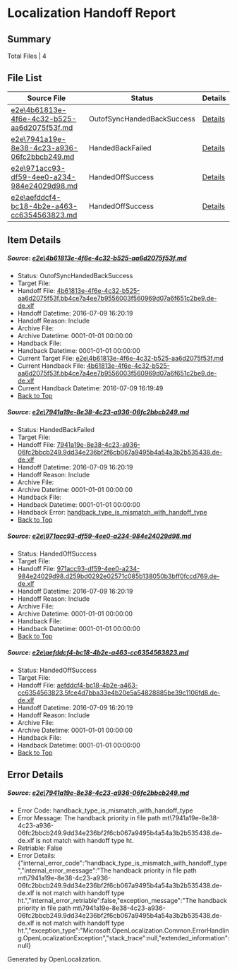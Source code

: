 # <a name='report-top'></a> Localization Handoff Report

## Summary
 Total Files | 4

## File List
 Source File | Status | Details 
 ----------- | ------ | ------- 
 [e2e\4b61813e-4f6e-4c32-b525-aa6d2075f53f.md](https://github.com/OpenLocalizationTestOrg/oltest/blob/1941af0e09b075e6fe3b462478785ad0737b19bc/e2e/4b61813e-4f6e-4c32-b525-aa6d2075f53f.md) | OutofSyncHandedBackSuccess | [Details](#7ff3cdea6b2369976bc401381cc47db65e63a9722)
 [e2e\7941a19e-8e38-4c23-a936-06fc2bbcb249.md](https://github.com/OpenLocalizationTestOrg/oltest/blob/c02555ddca8c6fcbfe26170e9bef7c0862d7eb33/e2e/7941a19e-8e38-4c23-a936-06fc2bbcb249.md) | HandedBackFailed | [Details](#0abedeacfe30aed5e3f9f267e23f7dfcb3b208024)
 [e2e\971acc93-df59-4ee0-a234-984e24029d98.md](https://github.com/OpenLocalizationTestOrg/oltest/blob/ff3f73065d7ee83285b522ff7627cd3f2f702608/e2e/971acc93-df59-4ee0-a234-984e24029d98.md) | HandedOffSuccess | [Details](#af06b505106e8777d323d25c1ef2469a89c6284b5)
 [e2e\aefddcf4-bc18-4b2e-a463-cc6354563823.md](https://github.com/OpenLocalizationTestOrg/oltest/blob/ecfdf41ab6f4cac0ffef02184b36eb03b0931e32/e2e/aefddcf4-bc18-4b2e-a463-cc6354563823.md) | HandedOffSuccess | [Details](#a6c34a5b660f11d0d9cbc7215f4c12f260dc9b176)

## Item Details
##### <a name='7ff3cdea6b2369976bc401381cc47db65e63a9722'></a> Source: [e2e\4b61813e-4f6e-4c32-b525-aa6d2075f53f.md](https://github.com/OpenLocalizationTestOrg/oltest/blob/1941af0e09b075e6fe3b462478785ad0737b19bc/e2e/4b61813e-4f6e-4c32-b525-aa6d2075f53f.md)
* Status: OutofSyncHandedBackSuccess
* Target File: 
* Handoff File: [4b61813e-4f6e-4c32-b525-aa6d2075f53f.bb4ce7a4ee7b9556003f560969d07a6f651c2be9.de-de.xlf](https://github.com/OpenLocalizationTestOrg/olhandoff-e2e/blob/6722df98c5dcb596107530076bde9555b8348b4c/ol-handoff/OpenLocalizationTestOrg/oltest-dede-fly/ci/ht/4b61813e-4f6e-4c32-b525-aa6d2075f53f.bb4ce7a4ee7b9556003f560969d07a6f651c2be9.de-de.xlf)
* Handoff Datetime: 2016-07-09 16:20:19
* Handoff Reason: Include
* Archive File: 
* Archive Datetime: 0001-01-01 00:00:00
* Handback File: 
* Handback Datetime: 0001-01-01 00:00:00
* Current Target File: [e2e\4b61813e-4f6e-4c32-b525-aa6d2075f53f.md](https://github.com/OpenLocalizationTestOrg/oltest-dede-fly/blob/be453dfedb6a5d569dbbb75ef32f88decfefc4c4/e2e/4b61813e-4f6e-4c32-b525-aa6d2075f53f.md)
* Current Handback File: [4b61813e-4f6e-4c32-b525-aa6d2075f53f.bb4ce7a4ee7b9556003f560969d07a6f651c2be9.de-de.xlf](https://github.com/OpenLocalizationTestOrg/olhandback-e2e/blob/825635e8020e59a49f52c9afcdfc9516a6f5dc6e/ol-handback/OpenLocalizationTestOrg/oltest-dede-fly/ci/4b61813e-4f6e-4c32-b525-aa6d2075f53f.bb4ce7a4ee7b9556003f560969d07a6f651c2be9.de-de.xlf)
* Current Handback Datetime: 2016-07-09 16:19:49
* [Back to Top](#report-top)

##### <a name='0abedeacfe30aed5e3f9f267e23f7dfcb3b208024'></a> Source: [e2e\7941a19e-8e38-4c23-a936-06fc2bbcb249.md](https://github.com/OpenLocalizationTestOrg/oltest/blob/c02555ddca8c6fcbfe26170e9bef7c0862d7eb33/e2e/7941a19e-8e38-4c23-a936-06fc2bbcb249.md)
* Status: HandedBackFailed
* Target File: 
* Handoff File: [7941a19e-8e38-4c23-a936-06fc2bbcb249.9dd34e236bf2f6cb067a9495b4a54a3b2b535438.de-de.xlf](https://github.com/OpenLocalizationTestOrg/olhandoff-e2e/blob/6722df98c5dcb596107530076bde9555b8348b4c/ol-handoff/OpenLocalizationTestOrg/oltest-dede-fly/ci/ht/7941a19e-8e38-4c23-a936-06fc2bbcb249.9dd34e236bf2f6cb067a9495b4a54a3b2b535438.de-de.xlf)
* Handoff Datetime: 2016-07-09 16:20:19
* Handoff Reason: Include
* Archive File: 
* Archive Datetime: 0001-01-01 00:00:00
* Handback File: 
* Handback Datetime: 0001-01-01 00:00:00
* Handback Error: [handback_type_is_mismatch_with_handoff_type](#0abedeacfe30aed5e3f9f267e23f7dfcb3b208024handback_type_is_mismatch_with_handoff_type)
* [Back to Top](#report-top)

##### <a name='af06b505106e8777d323d25c1ef2469a89c6284b5'></a> Source: [e2e\971acc93-df59-4ee0-a234-984e24029d98.md](https://github.com/OpenLocalizationTestOrg/oltest/blob/ff3f73065d7ee83285b522ff7627cd3f2f702608/e2e/971acc93-df59-4ee0-a234-984e24029d98.md)
* Status: HandedOffSuccess
* Target File: 
* Handoff File: [971acc93-df59-4ee0-a234-984e24029d98.d259bd0292e02571c085b138050b3bff0fccd769.de-de.xlf](https://github.com/OpenLocalizationTestOrg/olhandoff-e2e/blob/6722df98c5dcb596107530076bde9555b8348b4c/ol-handoff/OpenLocalizationTestOrg/oltest-dede-fly/ci/ht/971acc93-df59-4ee0-a234-984e24029d98.d259bd0292e02571c085b138050b3bff0fccd769.de-de.xlf)
* Handoff Datetime: 2016-07-09 16:20:19
* Handoff Reason: Include
* Archive File: 
* Archive Datetime: 0001-01-01 00:00:00
* Handback File: 
* Handback Datetime: 0001-01-01 00:00:00
* [Back to Top](#report-top)

##### <a name='a6c34a5b660f11d0d9cbc7215f4c12f260dc9b176'></a> Source: [e2e\aefddcf4-bc18-4b2e-a463-cc6354563823.md](https://github.com/OpenLocalizationTestOrg/oltest/blob/ecfdf41ab6f4cac0ffef02184b36eb03b0931e32/e2e/aefddcf4-bc18-4b2e-a463-cc6354563823.md)
* Status: HandedOffSuccess
* Target File: 
* Handoff File: [aefddcf4-bc18-4b2e-a463-cc6354563823.5fce4d7bba33e4b20e5a54828885be39c1106fd8.de-de.xlf](https://github.com/OpenLocalizationTestOrg/olhandoff-e2e/blob/6722df98c5dcb596107530076bde9555b8348b4c/ol-handoff/OpenLocalizationTestOrg/oltest-dede-fly/ci/ht/aefddcf4-bc18-4b2e-a463-cc6354563823.5fce4d7bba33e4b20e5a54828885be39c1106fd8.de-de.xlf)
* Handoff Datetime: 2016-07-09 16:20:19
* Handoff Reason: Include
* Archive File: 
* Archive Datetime: 0001-01-01 00:00:00
* Handback File: 
* Handback Datetime: 0001-01-01 00:00:00
* [Back to Top](#report-top)


## Error Details
##### <a name='0abedeacfe30aed5e3f9f267e23f7dfcb3b208024handback_type_is_mismatch_with_handoff_type'></a> Source: [e2e\7941a19e-8e38-4c23-a936-06fc2bbcb249.md](#0abedeacfe30aed5e3f9f267e23f7dfcb3b208024)
* Error Code: handback_type_is_mismatch_with_handoff_type
* Error Message: The handback priority in file path mt\7941a19e-8e38-4c23-a936-06fc2bbcb249.9dd34e236bf2f6cb067a9495b4a54a3b2b535438.de-de.xlf is not match with handoff type ht.
* Retriable: False
* Error Details: {"internal_error_code":"handback_type_is_mismatch_with_handoff_type","internal_error_message":"The handback priority in file path mt\\7941a19e-8e38-4c23-a936-06fc2bbcb249.9dd34e236bf2f6cb067a9495b4a54a3b2b535438.de-de.xlf is not match with handoff type ht.","internal_error_retriable":false,"exception_message":"The handback priority in file path mt\\7941a19e-8e38-4c23-a936-06fc2bbcb249.9dd34e236bf2f6cb067a9495b4a54a3b2b535438.de-de.xlf is not match with handoff type ht.","exception_type":"Microsoft.OpenLocalization.Common.ErrorHandling.OpenLocalizationException","stack_trace":null,"extended_information":null}


Generated by OpenLocalization.
